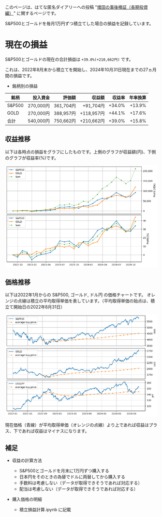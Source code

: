 このページは、はてな匿名ダイアリーへの投稿 "[増田の事後検証（長期投資編）](https://anond.hatelabo.jp/20220830191713)" に関するページです。

S&P500とゴールドを毎月1万円ずつ積立てした場合の損益を記録しています。

# 現在の損益
S&P500とゴールドの現在の合計損益は `+39.0%(+210,662円)` です。

これは、2022年8月末から積立てを開始し、2024年10月31日現在までの27ヵ月間の損益です。

- 銘柄別の損益

| 銘柄 | 投入資金 | 評価額 | 収益額 | 収益率 | 年率換算 |
| --- | ---: | ---: | ---: | ---: | ---: |
| S&P500 | 270,000円 | 361,704円 | +91,704円 | +34.0% | +13.9% |
| GOLD | 270,000円 | 388,957円 | +118,957円 | +44.1% | +17.6% |
| 合計 | 540,000円 | 750,662円 | +210,662円 | +39.0% | +15.8% |

## 収益推移
以下は各時点の損益をグラフにしたものです。上側のグラフが収益額(円)、下側のグラフが収益率(%)です。

![収益推移](./profit.png)

## 価格推移
以下は2022年1月からの S&P500, ゴールド, ドル円 の価格チャートです。
オレンジの点線は積立の平均取得単価を表しています。（平均取得単価の始点は、積立て開始日の2022年8月31日）

![価格推移](./price.png)

現在価格（青線）が平均取得単価（オレンジの点線）より上であれば収益はプラス、下であれば収益はマイナスになります。

## 補足
- 収益の計算方法
  - S&P500とゴールドを月末に1万円ずつ購入する
  - 日本円をそのときの為替でドルに両替してから購入する
  - 手数料は考慮しない（データが取得できそうであれば対応する）
  - 配当は考慮しない（データが取得できそうであれば対応する）

- 購入価格の明細
  - 積立損益計算.ipynb に記載
